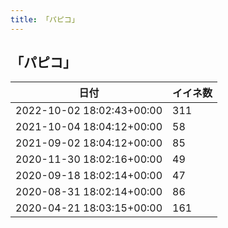 ```yaml
---
title: 「パピコ」
---
```

## 「パピコ」

|日付|イイネ数|
|-|-|
|2022-10-02 18:02:43+00:00|311|
|2021-10-04 18:04:12+00:00|58|
|2021-09-02 18:04:12+00:00|85|
|2020-11-30 18:02:16+00:00|49|
|2020-09-18 18:02:14+00:00|47|
|2020-08-31 18:02:14+00:00|86|
|2020-04-21 18:03:15+00:00|161|
